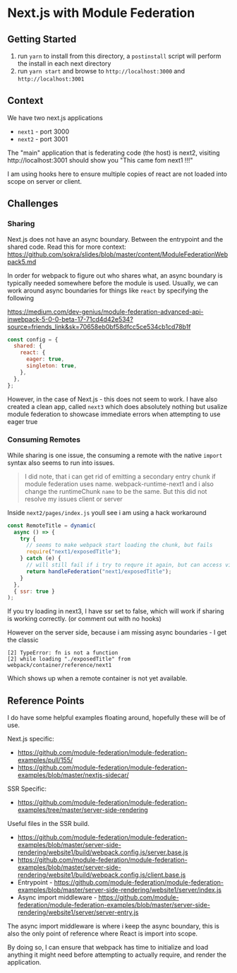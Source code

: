 # Next.js with Module Federation

## Getting Started

1. run `yarn` to install from this directory, a `postinstall` script will perform the install in each next directory
2. run `yarn start` and browse to `http://localhost:3000` and `http://localhost:3001`

## Context

We have two next.js applications

- `next1` - port 3000
- `next2` - port 3001

The "main" application that is federating code (the host) is next2, visiting http://localhost:3001 should show you "This came fom next1 !!!"

I am using hooks here to ensure multiple copies of react are not loaded into scope on server or client.

## Challenges

### Sharing

Next.js does not have an async boundary. Between the entrypoint and the shared code.
Read this for more context: https://github.com/sokra/slides/blob/master/content/ModuleFederationWebpack5.md

In order for webpack to figure out who shares what, an async boundary is typically needed somewhere before the module is used.
Usually, we can work around async boundaries for things like `react` by specifying the following

https://medium.com/dev-genius/module-federation-advanced-api-inwebpack-5-0-0-beta-17-71cd4d42e534?source=friends_link&sk=70658eb0bf58dfcc5ce534cb1cd78b1f

```js
const config = {
  shared: {
    react: {
      eager: true,
      singleton: true,
    },
  },
};
```

However, in the case of Next.js - this does not seem to work. I have also created a clean app, called `next3` which does absolutely nothing but usalize module federation to showcase immediate errors when attempting to use eager true

### Consuming Remotes

While sharing is one issue, the consuming a remote with the native `import` syntax also seems to run into issues.

> I did note, that i can get rid of emitting a secondary entry chunk if module federation uses name. webpack-runtime-next1 and i also change the runtimeChunk `name` to be the same. But this did not resolve my issues client or server

Inside `next2/pages/index.js` youll see i am using a hack workaround

```js
const RemoteTitle = dynamic(
  async () => {
    try {
      // seems to make webpack start loading the chunk, but fails
      require("next1/exposedTitle");
    } catch (e) {
      // will still fail if i try to requre it again, but can access via low level api?
      return handleFederation("next1/exposedTitle");
    }
  },
  { ssr: true }
);
```

If you try loading in next3, I have ssr set to false, which will work if sharing is working correctly. (or comment out with no hooks)

However on the server side, because i am missing async boundaries - I get the classic

```
[2] TypeError: fn is not a function
[2] while loading "./exposedTitle" from webpack/container/reference/next1
```

Which shows up when a remote container is not yet available.

## Reference Points

I do have some helpful examples floating around, hopefully these will be of use.

Next.js specific:

- https://github.com/module-federation/module-federation-examples/pull/155/
- https://github.com/module-federation/module-federation-examples/blob/master/nextjs-sidecar/

SSR Specific:

- https://github.com/module-federation/module-federation-examples/tree/master/server-side-rendering

Useful files in the SSR build.

- https://github.com/module-federation/module-federation-examples/blob/master/server-side-rendering/website1/build/webpack.config.js/server.base.js
- https://github.com/module-federation/module-federation-examples/blob/master/server-side-rendering/website1/build/webpack.config.js/client.base.js
- Entrypoint - https://github.com/module-federation/module-federation-examples/blob/master/server-side-rendering/website1/server/index.js
- Async import middleware - https://github.com/module-federation/module-federation-examples/blob/master/server-side-rendering/website1/server/server-entry.js

The async import middleware is where i keep the async boundary, this is also the only point of reference where React is import into scope.

By doing so, I can ensure that webpack has time to initialize and load anything it might need before attempting to actually require, and render the application.
